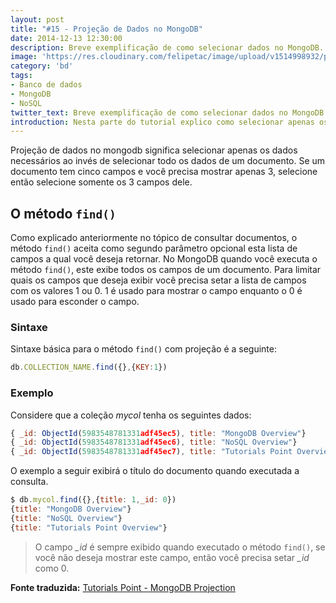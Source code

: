 ```yaml
---
layout: post
title: "#15 - Projeção de Dados no MongoDB"
date: 2014-12-13 12:30:00
description: Breve exemplificação de como selecionar dados no MongoDB.
image: 'https://res.cloudinary.com/felipetac/image/upload/v1514998932/projection_py1ngi.png'
category: 'bd'
tags:
- Banco de dados
- MongoDB
- NoSQL
twitter_text: Breve exemplificação de como selecionar dados no MongoDB.
introduction: Nesta parte do tutorial explico como selecionar apenas os dados necessários à consulta.
---
```

Projeção de dados no mongodb significa selecionar apenas os dados necessários ao invés de selecionar todo os dados de um documento. Se um documento tem cinco campos e você precisa mostrar apenas 3, selecione então selecione somente os 3 campos dele.

## O método ```find()```

Como explicado anteriormente no tópico de consultar documentos, o método ```find()``` aceita como segundo parâmetro opcional esta lista de campos a qual você deseja retornar. No MongoDB quando você executa o método ```find()```, este exibe todos os campos de um documento. Para limitar quais os campos que deseja exibir você precisa setar a lista de campos com os valores 1 ou 0. 1 é usado para mostrar o campo enquanto o 0 é usado para esconder o campo.

### Sintaxe

Sintaxe básica para o método ```find()``` com projeção é a seguinte:

```js
db.COLLECTION_NAME.find({},{KEY:1})
```
### Exemplo

Considere que a coleção *mycol* tenha os seguintes dados:

```js
{ _id: ObjectId(5983548781331adf45ec5), title: "MongoDB Overview"}
{ _id: ObjectId(5983548781331adf45ec6), title: "NoSQL Overview"}
{ _id: ObjectId(5983548781331adf45ec7), title: "Tutorials Point Overview"}
```

O exemplo a seguir exibirá o título do documento quando executada a consulta.

```js
$ db.mycol.find({},{title: 1,_id: 0})
{title: "MongoDB Overview"}
{title: "NoSQL Overview"}
{title: "Tutorials Point Overview"}
```

> O campo *_id* é sempre exibido quando executado o método ```find()```, se você não deseja mostrar este campo, então você precisa setar *_id* como 0.

**Fonte traduzida:** [Tutorials Point - MongoDB Projection](http://www.tutorialspoint.com/mongodb/mongodb_projection.htm)
